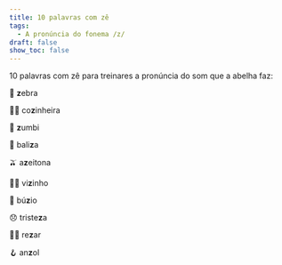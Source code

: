 ```yaml
---
title: 10 palavras com zê
tags:
  - A pronúncia do fonema /z/
draft: false
show_toc: false
---
```

10 palavras com zê para treinares a pronúncia do som que a abelha faz: 

<e-moji> 🦓 </e-moji> <b>z</b>ebra

<e-moji> 👩‍🍳 </e-moji> co<b>z</b>inheira

<e-moji> 🧟 </e-moji> <b>z</b>umbi

<e-moji> 🥅 </e-moji> bali<b>z</b>a

<e-moji> 🫒 </e-moji> a<b>z</b>eitona

<e-moji> 🙋‍♂️ </e-moji> vi<b>z</b>inho

<e-moji> 🐚 </e-moji> bú<b>z</b>io

<e-moji> 😞 </e-moji> triste<b>z</b>a 

<e-moji> 🙏🏼 </e-moji> re<b>z</b>ar 

<e-moji> 🪝 </e-moji> an<b>z</b>ol
